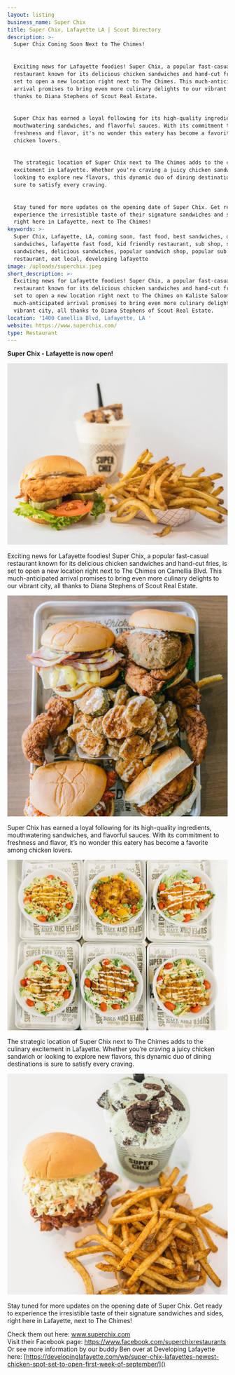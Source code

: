 ```yaml
---
layout: listing
business_name: Super Chix
title: Super Chix, Lafayette LA | Scout Directory
description: >-
  Super Chix Coming Soon Next to The Chimes!


  Exciting news for Lafayette foodies! Super Chix, a popular fast-casual
  restaurant known for its delicious chicken sandwiches and hand-cut fries, is
  set to open a new location right next to The Chimes. This much-anticipated
  arrival promises to bring even more culinary delights to our vibrant city, all
  thanks to Diana Stephens of Scout Real Estate.


  Super Chix has earned a loyal following for its high-quality ingredients,
  mouthwatering sandwiches, and flavorful sauces. With its commitment to
  freshness and flavor, it's no wonder this eatery has become a favorite among
  chicken lovers.


  The strategic location of Super Chix next to The Chimes adds to the culinary
  excitement in Lafayette. Whether you're craving a juicy chicken sandwich or
  looking to explore new flavors, this dynamic duo of dining destinations is
  sure to satisfy every craving.


  Stay tuned for more updates on the opening date of Super Chix. Get ready to
  experience the irresistible taste of their signature sandwiches and sides,
  right here in Lafayette, next to The Chimes!
keywords: >-
  Super Chix, Lafayette, LA, coming soon, fast food, best sandwiches, quality
  sandwiches, lafayette fast food, kid friendly restaurant, sub shop, sub
  sandwiches, delicious sandwiches, popular sandwich shop, popular sub shop, new
  restaurant, eat local, developing lafayette
image: /uploads/superchix.jpeg
short_description: >-
  Exciting news for Lafayette foodies! Super Chix, a popular fast-casual
  restaurant known for its delicious chicken sandwiches and hand-cut fries, is
  set to open a new location right next to The Chimes on Kaliste Saloom Rd. This
  much-anticipated arrival promises to bring even more culinary delights to our
  vibrant city, all thanks to Diana Stephens of Scout Real Estate.
location: '1400 Camellia Blvd, Lafayette, LA '
website: https://www.superchix.com/
type: Restaurant
---
```

**Super Chix - Lafayette is now open!**

![](/uploads/457631818-10233858333665360-3847575700390393957-n.jpg)

Exciting news for Lafayette foodies! Super Chix, a popular fast-casual restaurant known for its delicious chicken sandwiches and hand-cut fries, is set to open a new location right next to The Chimes on Camellia Blvd. This much-anticipated arrival promises to bring even more culinary delights to our vibrant city, all thanks to Diana Stephens of Scout Real Estate.

![](/uploads/457861222-10233858333625359-4596917210527807957-n.jpg)

Super Chix has earned a loyal following for its high-quality ingredients, mouthwatering sandwiches, and flavorful sauces. With its commitment to freshness and flavor, it’s no wonder this eatery has become a favorite among chicken lovers.

![](/uploads/458198313-10233858334225374-1930179269716399012-n.jpg)

The strategic location of Super Chix next to The Chimes adds to the culinary excitement in Lafayette. Whether you’re craving a juicy chicken sandwich or looking to explore new flavors, this dynamic duo of dining destinations is sure to satisfy every craving.

![](/uploads/458263621-10233858335465405-1233103549008979259-n.jpg)

Stay tuned for more updates on the opening date of Super Chix. Get ready to experience the irresistible taste of their signature sandwiches and sides, right here in Lafayette, next to The Chimes!

Check them out here: [<u>www.superchix.com</u>](http://www.superchix.com/)<u> <br /></u>Visit their Facebook page: <u>https://www.facebook.com/superchixrestaurants<br /></u>Or see more information by our buddy Ben over at Developing Lafayette here: [https://developinglafayette.com/wp/super-chix-lafayettes-newest-chicken-spot-set-to-open-first-week-of-september/]()